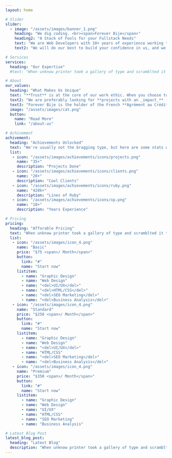 ```yaml
---
layout: home

# Slider
slider:
  - image: "/assets/images/banner_1.png"
    heading: "We dig coding. <br><span>Forever Bije</span>"
    heading2: "A Stack of Fools for your Fullstack Needs"
    text: "We are Web Developers with 10+ years of experience working together specialized in Ruby & dedicated to make your vision a reality."
    text2: "We will do our best to build your confidence in us, and we expect the same from you. Allons-y !"

# Services
services:  
  heading: "Our Expertise"
  #text: "When unknow printer took a gallery of type and scramblted it to make a type specimen book"

# About
our_values:
  heading: "What Makes Us Unique"
  text: "**Trust** is at the core of our work ethic. When you choose to work with us, we want you to feel like _you can trust us fully_, both in our _technical ability_ and as _humans_. We also want to _feel the same towards you_."
  text2: "We are preferably looking for **projects with an _impact_** (social, environmental, etc.) because we believe the more help we can bring to the community, the better."
  text3: "Forever Bije is the holder of the French **Agrément au Crédit Impôt Innovation** (an innovation-related tax credit certificate). If you are a French organization, you can include our invoices in your CII expenses, and _get additional tax returns from our collaboration_."
  image: "/assets/images/cat.png"
  button:
    name: "Read More"
    link: "/about-us"

# Achivement
achivement:
  heading: "Achievements Unlocked"
  text: "We're usually not the bragging type, but here are some stats we're proud of."
  list:
   - icon: "/assets/images/achievements/icons/projects.png"
     name: "35+"
     description: "Projects Done"
   - icon: "/assets/images/achievements/icons/clients.png"
     name: "20+"
     description: "Cool Clients"
   - icon: "/assets/images/achievements/icons/ruby.png"
     name: "420k+"
     description: "Lines of Ruby"
   - icon: "/assets/images/achievements/icons/xp.png"
     name: "10+"
     description: "Years Experience"

# Pricing
pricing:
  heading: "Afforable Pricing"
  text: "When unknow printer took a gallery of type and scramblted it to make a type specimen book"
  list:
   - icon: "/assets/images/icon_4.png"
     name: "Basic"
     price: "$75 <span>/ Month</span>"
     button:
       link: "#"
       name: "Start now"
     listitem:
       - name: "Graphic Design"
       - name: "Web Design"
       - name: "<del>UI/UX</del>"
       - name: "<del>HTML/CSS</del>"
       - name: "<del>SEO Marketing</del>"
       - name: "<del>Business Analysis</del>"
   - icon: "/assets/images/icon_4.png"
     name: "Standard"
     price: "$250 <span>/ Month</span>"
     button:
       link: "#"
       name: "Start now"
     listitem:
       - name: "Graphic Design"
       - name: "Web Design"
       - name: "<del>UI/UX</del>"
       - name: "HTML/CSS"
       - name: "<del>SEO Marketing</del>"
       - name: "<del>Business Analysis</del>"
   - icon: "/assets/images/icon_4.png"
     name: "Premium"
     price: "$350 <span>/ Month</span>"
     button:
       link: "#"
       name: "Start now"
     listitem:
       - name: "Graphic Design"
       - name: "Web Design"
       - name: "UI/UX"
       - name: "HTML/CSS"
       - name: "SEO Marketing"
       - name: "Business Analysis"

# Latest Blog Post
latest_blog_post:
  heading: "Latest Blog"
  description: "When unknow printer took a gallery of type and scramblted it to make a type specimen book"
---
```

